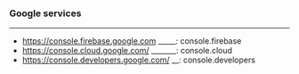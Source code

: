 ### Google services

-----------------------

* https://console.firebase.google.com _____: console.firebase
* https://console.cloud.google.com/ _______: console.cloud
* https://console.developers.google.com/ __: console.developers
